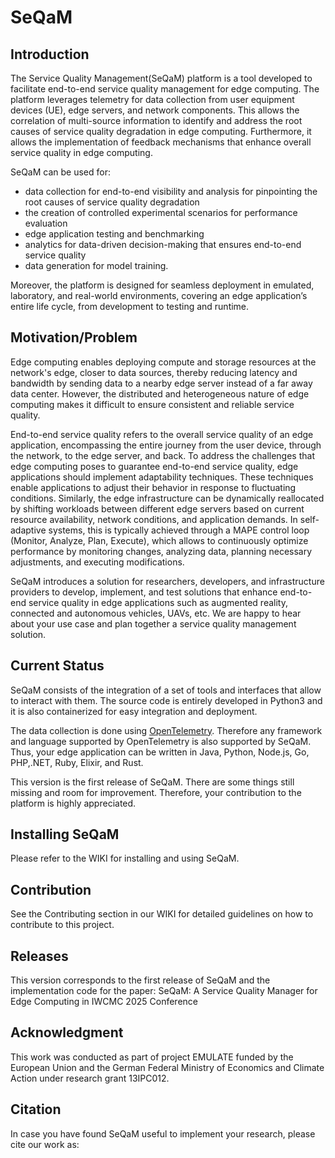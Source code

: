# SeQaM

## Introduction

The Service Quality Management(SeQaM) platform is a tool developed to facilitate end-to-end service quality management for edge computing. The platform leverages telemetry for data collection from user equipment devices (UE), edge servers, and network components. This allows the correlation of multi-source information to identify and address the root causes of service quality degradation in edge computing. Furthermore, it allows the implementation of feedback mechanisms that enhance overall service quality in edge computing.


SeQaM can be used for:
- data collection for end-to-end visibility and analysis for pinpointing the root causes of service quality degradation
- the creation of controlled experimental scenarios for performance evaluation
- edge application testing and benchmarking
- analytics for data-driven decision-making that ensures end-to-end service quality
- data generation for model training. 

Moreover, the platform is designed for seamless deployment in emulated, laboratory, and real-world environments, covering an edge application’s entire life cycle, from development to testing and runtime.


## Motivation/Problem


Edge computing enables deploying compute and storage resources at the network's edge, closer to data sources, thereby reducing latency and bandwidth by sending data to a nearby edge server instead of a far away data center. However, the distributed and heterogeneous nature of edge computing makes it difficult to ensure consistent and reliable service quality. 

End-to-end service quality refers to the overall service quality of an edge application, encompassing the entire journey from the user device, through the network, to the edge server, and back. To address the challenges that edge computing poses to guarantee end-to-end service quality, edge applications should implement adaptability techniques. These techniques enable applications to adjust their behavior in response to fluctuating conditions. Similarly, the edge infrastructure can be dynamically reallocated by shifting workloads between different edge servers based on current resource availability, network conditions, and application demands. In self-adaptive systems, this is typically achieved through a MAPE control loop (Monitor, Analyze, Plan, Execute), which allows to continuously optimize performance by monitoring changes, analyzing data, planning necessary adjustments, and executing modifications.

SeQaM introduces a solution for researchers, developers, and infrastructure providers to develop, implement, and test solutions that enhance end-to-end service quality in edge applications such as augmented reality, connected and autonomous vehicles, UAVs, etc. We are happy to hear about your use case and plan together a service quality management solution. 

## Current Status

SeQaM consists of the integration of a set of tools and interfaces that allow to interact with them. The source code is entirely developed in Python3 and it is also containerized for easy integration and deployment.

The data collection is done using [OpenTelemetry](https://opentelemetry.io/). Therefore any framework and language supported by OpenTelemetry is also supported by SeQaM. Thus, your edge application can be written in Java, Python, Node.js, Go, PHP,.NET, Ruby, Elixir, and Rust.

This version is the first release of SeQaM. There are some things still missing and room for improvement. Therefore, your contribution to the platform is highly appreciated.


## Installing SeQaM

 Please refer to the WIKI for installing and using SeQaM.

## Contribution

 See the Contributing section in our WIKI for detailed guidelines on how to contribute to this project.

## Releases
This version corresponds to the first release of SeQaM and the implementation code for the paper: SeQaM: A Service Quality Manager for Edge Computing in IWCMC 2025 Conference


## Acknowledgment
This work was conducted as part of project EMULATE funded by the European Union and the German Federal Ministry of Economics and Climate Action under research grant 13IPC012.

## Citation

In case you have found SeQaM useful to implement your research, please cite our work as:

